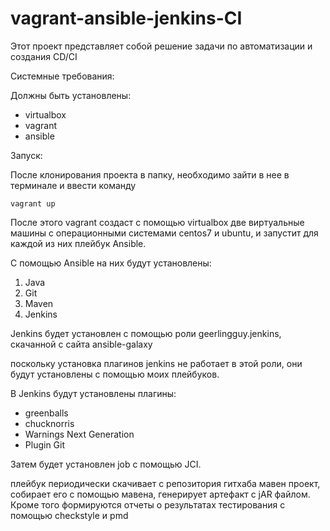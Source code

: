 # vagrant-ansible-jenkins-CI

Этот проект представляет собой решение задачи по автоматизации и создания CD/CI

Системные требования:

Должны быть установлены:
+ virtualbox
+ vagrant
+ ansible

 Запуск:

После клонирования проекта в папку, необходимо зайти в нее в терминале и ввести команду

    vagrant up

После этого vagrant  создаст с помощью virtualbox  две виртуальные машины с операционными системами
centos7 и ubuntu, и запустит для каждой из них плейбук Ansible.

С помощью Ansible на них будут установлены:

1. Java
2. Git
3. Maven
4. Jenkins

Jenkins будет установлен с помощью роли geerlingguy.jenkins, скачанной с сайта ansible-galaxy

поскольку установка плагинов jenkins  не работает в этой роли, они будут установлены с помощью моих 
плейбуков.


В Jenkins будут установлены плагины:
+ greenballs
+ chucknorris
+ Warnings Next Generation
+ Plugin Git

Затем будет установлен job  с  помощью JCI.

плейбук периодически скачивает с репозитория гитхаба мавен проект, собирает его с помощью мавена, генерирует артефакт 
с jAR  файлом.
Кроме того формируются отчеты о результатах тестирования с помощью checkstyle и pmd



